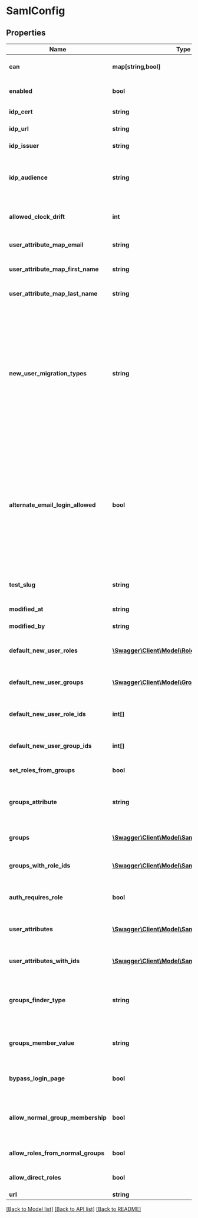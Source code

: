 # SamlConfig

## Properties
Name | Type | Description | Notes
------------ | ------------- | ------------- | -------------
**can** | **map[string,bool]** | Operations the current user is able to perform on this object | [optional] 
**enabled** | **bool** | Enable/Disable Saml authentication for the server | [optional] 
**idp_cert** | **string** | Identity Provider Certificate (provided by IdP) | [optional] 
**idp_url** | **string** | Identity Provider Url (provided by IdP) | [optional] 
**idp_issuer** | **string** | Identity Provider Issuer (provided by IdP) | [optional] 
**idp_audience** | **string** | Identity Provider Audience (set in IdP config). Optional in Looker. Set this only if you want Looker to validate the audience value returned by the IdP. | [optional] 
**allowed_clock_drift** | **int** | Count of seconds of clock drift to allow when validating timestamps of assertions. | [optional] 
**user_attribute_map_email** | **string** | Name of user record attributes used to indicate email address field | [optional] 
**user_attribute_map_first_name** | **string** | Name of user record attributes used to indicate first name | [optional] 
**user_attribute_map_last_name** | **string** | Name of user record attributes used to indicate last name | [optional] 
**new_user_migration_types** | **string** | Merge first-time saml login to existing user account by email addresses. When a user logs in for the first time via saml this option will connect this user into their existing account by finding the account with a matching email address by testing the given types of credentials for existing users. Otherwise a new user account will be created for the user. This list (if provided) must be a comma separated list of string like &#39;email,ldap,google&#39; | [optional] 
**alternate_email_login_allowed** | **bool** | Allow alternate email-based login via &#39;/login/email&#39; for admins and for specified users with the &#39;login_special_email&#39; permission. This option is useful as a fallback during ldap setup, if ldap config problems occur later, or if you need to support some users who are not in your ldap directory. Looker email/password logins are always disabled for regular users when ldap is enabled. | [optional] 
**test_slug** | **string** | Slug to identify configurations that are created in order to run a Saml config test | [optional] 
**modified_at** | **string** | When this config was last modified | [optional] 
**modified_by** | **string** | User id of user who last modified this config | [optional] 
**default_new_user_roles** | [**\Swagger\Client\Model\Role[]**](Role.md) | (Read-only) Roles that will be applied to new users the first time they login via Saml | [optional] 
**default_new_user_groups** | [**\Swagger\Client\Model\Group[]**](Group.md) | (Read-only) Groups that will be applied to new users the first time they login via Saml | [optional] 
**default_new_user_role_ids** | **int[]** | (Write-Only) Array of ids of roles that will be applied to new users the first time they login via Saml | [optional] 
**default_new_user_group_ids** | **int[]** | (Write-Only) Array of ids of groups that will be applied to new users the first time they login via Saml | [optional] 
**set_roles_from_groups** | **bool** | Set user roles in Looker based on groups from Saml | [optional] 
**groups_attribute** | **string** | Name of user record attributes used to indicate groups. Used when &#39;groups_finder_type&#39; is set to &#39;grouped_attribute_values&#39; | [optional] 
**groups** | [**\Swagger\Client\Model\SamlGroupRead[]**](SamlGroupRead.md) | (Read-only) Array of mappings between Saml Groups and Looker Roles | [optional] 
**groups_with_role_ids** | [**\Swagger\Client\Model\SamlGroupWrite[]**](SamlGroupWrite.md) | (Read/Write) Array of mappings between Saml Groups and arrays of Looker Role ids | [optional] 
**auth_requires_role** | **bool** | Users will not be allowed to login at all unless a role for them is found in Saml if set to true | [optional] 
**user_attributes** | [**\Swagger\Client\Model\SamlUserAttributeRead[]**](SamlUserAttributeRead.md) | (Read-only) Array of mappings between Saml User Attributes and Looker User Attributes | [optional] 
**user_attributes_with_ids** | [**\Swagger\Client\Model\SamlUserAttributeWrite[]**](SamlUserAttributeWrite.md) | (Read/Write) Array of mappings between Saml User Attributes and arrays of Looker User Attribute ids | [optional] 
**groups_finder_type** | **string** | Identifier for a strategy for how Looker will find groups in the SAML response. One of [&#39;grouped_attribute_values&#39;, &#39;individual_attributes&#39;] | [optional] 
**groups_member_value** | **string** | Value for group attribute used to indicate membership. Used when &#39;groups_finder_type&#39; is set to &#39;individual_attributes&#39; | [optional] 
**bypass_login_page** | **bool** | Bypass the login page when user authentication is required. Redirect to IdP immediately instead. | [optional] 
**allow_normal_group_membership** | **bool** | Allow SAML auth&#39;d users to be members of non-reflected Looker groups. If &#39;false&#39;, user will be removed from non-reflected groups on login. | [optional] 
**allow_roles_from_normal_groups** | **bool** | SAML auth&#39;d users will inherit roles from non-reflected Looker groups. | [optional] 
**allow_direct_roles** | **bool** | Allows roles to be directly assigned to SAML auth&#39;d users. | [optional] 
**url** | **string** | Link to get this item | [optional] 

[[Back to Model list]](../README.md#documentation-for-models) [[Back to API list]](../README.md#documentation-for-api-endpoints) [[Back to README]](../README.md)


